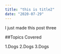 ```yaml
---
title: "this is title2"
date: "2020-07-29"
---
```


I just made this post three

##Topics Covered

1.Dogs
2.Dogs
3.Dogs